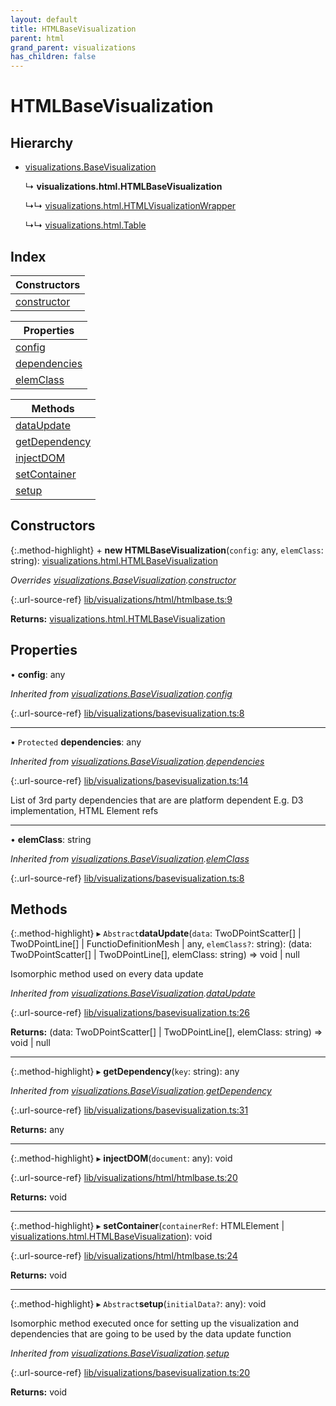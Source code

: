 ```yaml
---
layout: default
title: HTMLBaseVisualization
parent: html
grand_parent: visualizations
has_children: false
---
```


# HTMLBaseVisualization

## Hierarchy

* [visualizations.BaseVisualization](../visualizations_basevisualization)

  ↳ **visualizations.html.HTMLBaseVisualization**

  ↳↳ [visualizations.html.HTMLVisualizationWrapper](../visualizations_html_htmlvisualizationwrapper)

  ↳↳ [visualizations.html.Table](../visualizations_html_table)

## Index

| Constructors |
|-----------|
| [constructor](#constructor) |

| Properties |
|-----------|
| [config](#config) |
| [dependencies](#dependencies) |
| [elemClass](#elemclass) |

| Methods |
|-----------|
| [dataUpdate](#dataupdate) |
| [getDependency](#getdependency) |
| [injectDOM](#injectdom) |
| [setContainer](#setcontainer) |
| [setup](#setup) |

## Constructors

{:.method-highlight}
\+ **new HTMLBaseVisualization**(`config`: any, `elemClass`: string): [visualizations.html.HTMLBaseVisualization](../visualizations_html_htmlbasevisualization)

*Overrides [visualizations.BaseVisualization](../visualizations_basevisualization).[constructor](../visualizations_basevisualization#constructor)*

{:.url-source-ref}
[lib/visualizations/html/htmlbase.ts:9](https://github.com/ascentcore/dataspot/blob/ef89391/lib/visualizations/html/htmlbase.ts#L9)

**Returns:** [visualizations.html.HTMLBaseVisualization](../visualizations_html_htmlbasevisualization)

## Properties

•  **config**: any

*Inherited from [visualizations.BaseVisualization](../visualizations_basevisualization).[config](../visualizations_basevisualization#config)*

{:.url-source-ref}
[lib/visualizations/basevisualization.ts:8](https://github.com/ascentcore/dataspot/blob/ef89391/lib/visualizations/basevisualization.ts#L8)

___

• `Protected` **dependencies**: any

*Inherited from [visualizations.BaseVisualization](../visualizations_basevisualization).[dependencies](../visualizations_basevisualization#dependencies)*

{:.url-source-ref}
[lib/visualizations/basevisualization.ts:14](https://github.com/ascentcore/dataspot/blob/ef89391/lib/visualizations/basevisualization.ts#L14)

List of 3rd party dependencies that are are platform dependent
E.g. D3 implementation, HTML Element refs

___

•  **elemClass**: string

*Inherited from [visualizations.BaseVisualization](../visualizations_basevisualization).[elemClass](../visualizations_basevisualization#elemclass)*

{:.url-source-ref}
[lib/visualizations/basevisualization.ts:8](https://github.com/ascentcore/dataspot/blob/ef89391/lib/visualizations/basevisualization.ts#L8)

## Methods

{:.method-highlight}
▸ `Abstract`**dataUpdate**(`data`: TwoDPointScatter[] \| TwoDPointLine[] \| FunctioDefinitionMesh \| any, `elemClass?`: string): (data: TwoDPointScatter[] \| TwoDPointLine[], elemClass: string) => void \| null

Isomorphic method used on every data update

*Inherited from [visualizations.BaseVisualization](../visualizations_basevisualization).[dataUpdate](../visualizations_basevisualization#dataupdate)*

{:.url-source-ref}
[lib/visualizations/basevisualization.ts:26](https://github.com/ascentcore/dataspot/blob/ef89391/lib/visualizations/basevisualization.ts#L26)

**Returns:** (data: TwoDPointScatter[] \| TwoDPointLine[], elemClass: string) => void \| null

___

{:.method-highlight}
▸ **getDependency**(`key`: string): any

*Inherited from [visualizations.BaseVisualization](../visualizations_basevisualization).[getDependency](../visualizations_basevisualization#getdependency)*

{:.url-source-ref}
[lib/visualizations/basevisualization.ts:31](https://github.com/ascentcore/dataspot/blob/ef89391/lib/visualizations/basevisualization.ts#L31)

**Returns:** any

___

{:.method-highlight}
▸ **injectDOM**(`document`: any): void

{:.url-source-ref}
[lib/visualizations/html/htmlbase.ts:20](https://github.com/ascentcore/dataspot/blob/ef89391/lib/visualizations/html/htmlbase.ts#L20)

**Returns:** void

___

{:.method-highlight}
▸ **setContainer**(`containerRef`: HTMLElement \| [visualizations.html.HTMLBaseVisualization](../visualizations_html_htmlbasevisualization)): void

{:.url-source-ref}
[lib/visualizations/html/htmlbase.ts:24](https://github.com/ascentcore/dataspot/blob/ef89391/lib/visualizations/html/htmlbase.ts#L24)

**Returns:** void

___

{:.method-highlight}
▸ `Abstract`**setup**(`initialData?`: any): void

Isomorphic method executed once for setting up the visualization and dependencies
that are going to be used by the data update function

*Inherited from [visualizations.BaseVisualization](../visualizations_basevisualization).[setup](../visualizations_basevisualization#setup)*

{:.url-source-ref}
[lib/visualizations/basevisualization.ts:20](https://github.com/ascentcore/dataspot/blob/ef89391/lib/visualizations/basevisualization.ts#L20)

**Returns:** void
